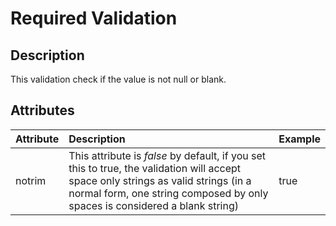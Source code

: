 # Required Validation #

## Description ##

This validation check if the value is not null or blank.

## Attributes ##

| **Attribute** | **Description** | **Example** |
|:--------------|:----------------|:------------|
| notrim        | This attribute is _false_ by default, if you set this to true, the validation will accept space only strings as valid strings (in a normal form, one string composed by only spaces is considered a blank string) | true        |
